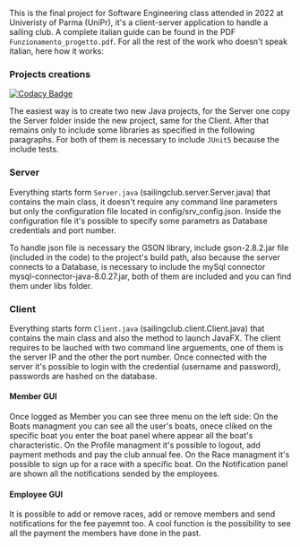 ﻿This is the final project for Software Engineering class attended in 2022 at Univeristy of Parma (UniPr), it's a client-server application to handle a sailing club. 
A complete italian guide can be found in the PDF `Funzionamento_progetto.pdf`.
For all the rest of the work who doesn't speak italian, here how it works:

### Projects creations

[![Codacy Badge](https://api.codacy.com/project/badge/Grade/f5f6dde9fb2848058eea67885729fe55)](https://app.codacy.com/gh/sichej/SailingClub?utm_source=github.com&utm_medium=referral&utm_content=sichej/SailingClub&utm_campaign=Badge_Grade_Settings)

The easiest way is to create two new Java projects, for the Server one copy the Server folder inside the new project, same for the Client. After that remains only to include some libraries as specified in the following paragraphs.
For both of them is necessary to include `JUnit5` because the include tests.

### Server
Everything starts form `Server.java` (sailingclub.server.Server.java) that contains the main class, it doesn't require any command line parameters but only the configuration file located in config/srv_config.json. Inside the configuration file it's possible to specify some parametrs as Database credentials and port number.

To handle json file is necessary the GSON library, include gson-2.8.2.jar file (included in the code) to the project's build path, also because the server connects to a Database, is necessary to include the mySql connector mysql-connector-java-8.0.27.jar, both of them are included and you can find them under libs folder.

### Client
Everything starts form `Client.java` (sailingclub.client.Client.java) that contains the main class and also the method to launch JavaFX. The client requires to be lauched with two command line arguements, one of them is the server IP and the other the port number.
Once connected with the server it's possible to login with the credential (username and password), passwords are hashed on the database.

#### Member GUI
Once logged as Member you can see three menu on the left side:
On the Boats managment you can see all the user's boats, onece cliked on the specific boat you enter the boat panel where appear all the boat's characteristic.
On the Profile managment it's possible to logout, add payment methods and pay the club annual fee.
On the Race managment it's possible to sign up for a race with a specific boat.
On the Notification panel are shown all the notifications sended by the employees.

#### Employee GUI
It is possible to add or remove races, add or remove members and send notifications for the fee payemnt too.
A cool function is the possibility to see all the payment the members have done in the past.

